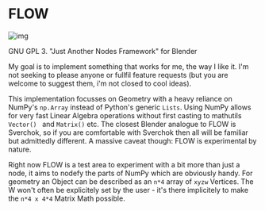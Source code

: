 FLOW
====

![img](https://cloud.githubusercontent.com/assets/619340/4859556/a7717896-60eb-11e4-9b0d-89f1cd58c4e0.png)

GNU GPL 3.  "Just Another Nodes Framework" for Blender

My goal is to implement something that works for me, the way I like it. I'm not seeking to please anyone or fullfil feature requests (but you are welcome to suggest them, i'm not closed to cool ideas).

This implementation focusses on Geometry with a heavy reliance on NumPy's `np.Array` instead of Python's generic `Lists`. Using NumPy allows for very fast Linear Algebra operations without first casting to mathutils `Vector() ` and `Matrix()` etc. The closest Blender analogue to FLOW is Sverchok, so if you are comfortable with Sverchok then all will be familiar but admittedly different. A massive caveat though: FLOW is experimental by nature.

Right now FLOW is a test area to experiment with a bit more than just a node, it aims to nodefy the parts of NumPy which are obviously handy. For geometry an Object can be described as an `n*4` array of `xyzw` Vertices. The W won't often be explicitely set by the user - it's there implicitely to make the `n*4 x 4*4` Matrix Math possible.
